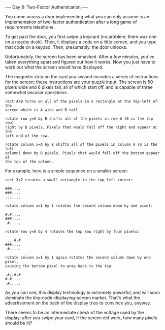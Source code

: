 --- Day 8: Two-Factor Authentication ---

You come across a door implementing what you can only assume is an
implementation of two-factor authentication after a long game of requirements
telephone.

To get past the door, you first swipe a keycard (no problem; there was one on a
nearby desk). Then, it displays a code on a little screen, and you type that
code on a keypad. Then, presumably, the door unlocks.

Unfortunately, the screen has been smashed. After a few minutes, you've taken
everything apart and figured out how it works. Now you just have to work out
what the screen would have displayed.

The magnetic strip on the card you swiped encodes a series of instructions for
the screen; these instructions are your puzzle input. The screen is 50 pixels
wide and 6 pixels tall, all of which start off, and is capable of three somewhat
peculiar operations:

    rect AxB turns on all of the pixels in a rectangle at the top-left of the
    screen which is A wide and B tall.

    rotate row y=A by B shifts all of the pixels in row A (0 is the top row)
    right by B pixels. Pixels that would fall off the right end appear at the
    left end of the row.

    rotate column x=A by B shifts all of the pixels in column A (0 is the left
    column) down by B pixels. Pixels that would fall off the bottom appear at
    the top of the column.

For example, here is a simple sequence on a smaller screen:

    rect 3x2 creates a small rectangle in the top-left corner:

    ###....
    ###....
    .......

    rotate column x=1 by 1 rotates the second column down by one pixel:

    #.#....
    ###....
    .#.....

    rotate row y=0 by 4 rotates the top row right by four pixels:

    ....#.#
    ###....
    .#.....

    rotate column x=1 by 1 again rotates the second column down by one pixel,
    causing the bottom pixel to wrap back to the top:

    .#..#.#
    #.#....
    .#.....

As you can see, this display technology is extremely powerful, and will soon
dominate the tiny-code-displaying-screen market. That's what the advertisement
on the back of the display tries to convince you, anyway.

There seems to be an intermediate check of the voltage used by the display:
after you swipe your card, if the screen did work, how many pixels should be
lit?
